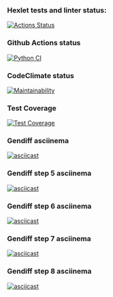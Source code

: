### Hexlet tests and linter status:
[![Actions Status](https://github.com/Timur-Latypov/python-project-50/workflows/hexlet-check/badge.svg)](https://github.com/Timur-Latypov/python-project-50/actions)

### Github Actions status
[![Python CI](https://github.com/Timur-Latypov/python-project-50/actions/workflows/my_test.yml/badge.svg)](https://github.com/Timur-Latypov/python-project-50/actions/workflows/my_test.yml)

### CodeClimate status
[![Maintainability](https://api.codeclimate.com/v1/badges/e655f707b228a4c19106/maintainability)](https://codeclimate.com/github/Timur-Latypov/python-project-50/maintainability)

### Test Coverage
[![Test Coverage](https://api.codeclimate.com/v1/badges/e655f707b228a4c19106/test_coverage)](https://codeclimate.com/github/Timur-Latypov/python-project-50/test_coverage)

### Gendiff asciinema
[![asciicast](https://asciinema.org/a/jFCtTu2rG7aI7Zq1UpgJO1Bqu.svg)](https://asciinema.org/a/jFCtTu2rG7aI7Zq1UpgJO1Bqu)

### Gendiff step 5 asciinema
[![asciicast](https://asciinema.org/a/r0WjCtImUJ4WxxVxYTm8rRea0.svg)](https://asciinema.org/a/r0WjCtImUJ4WxxVxYTm8rRea0)

### Gendiff step 6 asciinema
[![asciicast](https://asciinema.org/a/XXxYJT0dKW7PL9iB4MIio9xaX.svg)](https://asciinema.org/a/XXxYJT0dKW7PL9iB4MIio9xaX)

### Gendiff step 7 asciinema
[![asciicast](https://asciinema.org/a/quErY3QXcLz7mQYcG5LSrb2iB.svg)](https://asciinema.org/a/quErY3QXcLz7mQYcG5LSrb2iB)

### Gendiff step 8 asciinema
[![asciicast](https://asciinema.org/a/knrsmHDeH1RrLfL6BFxItJtMu.svg)](https://asciinema.org/a/knrsmHDeH1RrLfL6BFxItJtMu)